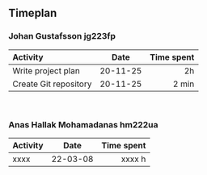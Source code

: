 ## Timeplan

### Johan Gustafsson jg223fp
| Activity       | Date  |    Time spent|
|:------------- |:---------------:| -------------:|
|Write project plan    |  20-11-25          | 2h        
|Create Git repository | 20-11-25            | 2 min        


</BR>

### Anas Hallak Mohamadanas hm222ua
| Activity       | Date  |    Time spent|
|:------------- |:---------------:| -------------:|
|xxxx   |  22-03-08          | xxxx h        
